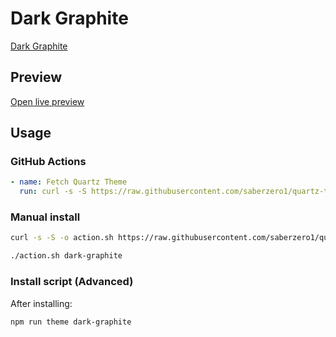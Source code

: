 # Dark Graphite

[Dark Graphite](#)

## Preview

[Open live preview](https://quartz-themes.github.io/dark-graphite/)

## Usage

### GitHub Actions

```yaml
- name: Fetch Quartz Theme
  run: curl -s -S https://raw.githubusercontent.com/saberzero1/quartz-themes/master/action.sh | bash -s -- dark-graphite
```

### Manual install

```bash
curl -s -S -o action.sh https://raw.githubusercontent.com/saberzero1/quartz-themes/master/action.sh

./action.sh dark-graphite
```

### Install script (Advanced)

After installing:

```bash
npm run theme dark-graphite
```
